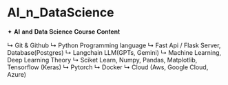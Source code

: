 # AI_n_DataScience
✦ 𝐀𝐈 𝐚𝐧𝐝 𝐃𝐚𝐭𝐚 𝐒𝐜𝐢𝐞𝐧𝐜𝐞 𝐂𝐨𝐮𝐫𝐬𝐞 𝐂𝐨𝐧𝐭𝐞𝐧𝐭

↳ Git & Github
↳ Python Programming language
↳ Fast Api / Flask Server, Database(Postgres)
↳ Langchain LLM(GPTs, Gemini)
↳ Machine Learning, Deep Learning Theory
↳ Sciket Learn, Numpy, Pandas, Matplotlib, Tensorflow (Keras)
↳ Pytorch
↳ Docker
↳ Cloud (Aws, Google Cloud, Azure)
